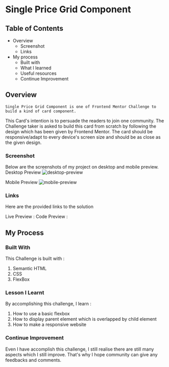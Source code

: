 # Single Price Grid Component

## Table of Contents

- Overview
  - Screenshot
  - Links
- My process
  - Built with
  - What I learned
  - Useful resources
  - Continue Improvement

## Overview
    Single Price Grid Component is one of Frontend Mentor Challenge to build a kind of card component.
This Card's intention is to persuade the readers to join one community. The Challenge taker is asked 
to build this card from scratch by following the design which has been given by Frontend Mentor. The card 
should be responsive/adapt to every device's screen size and should be as close as the given design.

### Screenshot
Below are the screenshots of my project on desktop and mobile preview.
Desktop Preview
![desktop-preview](https://user-images.githubusercontent.com/105411073/177822090-801391ae-56fa-41d0-a8e9-c9e176437878.png)

Mobile Preview
![mobile-preview](https://user-images.githubusercontent.com/105411073/177822184-ca5be535-6253-47a1-b7ec-84db69903de5.png)

### Links
Here are the provided links to the solution

Live Preview : 
Code Preview :

## My Process

### Built With
This Challenge is built with :
1. Semantic HTML
2. CSS
3. FlexBox

### Lesson I Learnt
By accomplishing this challenge, I learn :
1. How to use a basic flexbox
2. How to display parent element which is overlapped by child element
3. How to make a responsive website

### Continue Improvement
Even I have accomplish this challenge, I still realise there are still many aspects 
which I still improve. That's why I hope community can give any feedbacks and comments.
